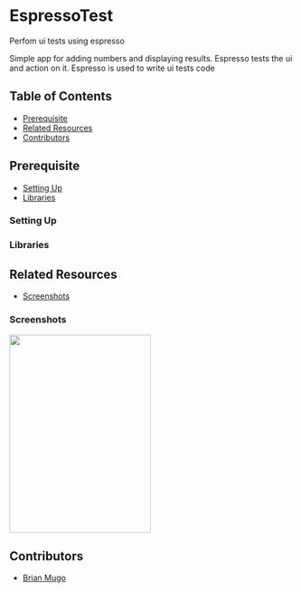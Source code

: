 # EspressoTest
Perfom ui tests using espresso

Simple app for adding numbers and displaying results. Espresso tests the ui and action on it.
Espresso is used to write ui tests code

## Table of Contents
- [Prerequisite](#Prerequisite)
- [Related Resources](#Related)
- [Contributors](#Contributors)

## Prerequisite
- [Setting Up](#Setting)
- [Libraries](#Libraries)

### Setting Up

### Libraries


## Related Resources
- [Screenshots](#Screenshots)

### Screenshots
<img src="https://user-images.githubusercontent.com/39495725/126865161-58a887fe-fe80-46ef-bbec-1eda714c3243.jpg" width="250" height="350">


## Contributors
- [Brian Mugo](https://github.com/brayomugo15)
